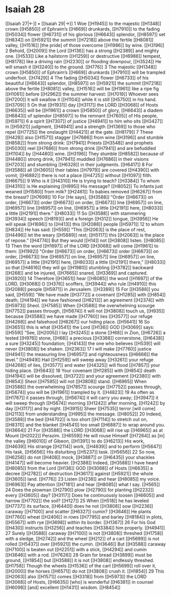 # Isaiah 28
[[Isaiah 27|←]] • [[Isaiah 29|→]]
1 Woe [[H1945]] to the majestic [[H1348]] crown [[H5850]] of Ephraim’s [[H669]] drunkards, [[H7910]] to the fading [[H5034]] flower [[H6731]] of his glorious [[H6643]] splendor, [[H8597]] set [[H834]] on [[H5921]] the summit [[H7218]] above the fertile [[H8081]] valley, [[H1516]] [the pride] of those overcome [[H1986]] by wine. [[H3196]] 
2 Behold, [[H2009]] the Lord [[H136]] has a strong [[H2389]] and mighty one. [[H533]] Like a hailstorm [[H1259]] or destructive [[H6986]] tempest, [[H8178]] like a driving rain [[H2230]] or flooding downpour, [[H3524]] He will smash it [[H3240]] to the ground. [[H776]] 
3 The majestic [[H1348]] crown [[H5850]] of Ephraim’s [[H669]] drunkards [[H7910]] will be trampled underfoot. [[H7429]] 
4 The fading [[H5034]] flower [[H6733]] of his beautiful [[H6643]] splendor, [[H8597]] on [[H5921]] the summit [[H7218]] above the fertile [[H8081]] valley, [[H1516]] will be [[H1961]] like a ripe fig [[H1061]] before [[H2962]] the summer harvest: [[H7019]] Whoever sees [[H7200]] it will swallow it [[H1104]] while it is still [[H5750]] in his hand. [[H3709]] 
5 On that [[H1931]] day [[H3117]] the LORD [[H3068]] of Hosts [[H6635]] will be [[H1961]] a crown [[H5850]] of glory, [[H6643]] a diadem [[H6843]] of splendor [[H8597]] to the remnant [[H7605]] of His people, [[H5971]] 
6 a spirit [[H7307]] of justice [[H4941]] to him who sits [[H3427]] in [[H5921]] judgment, [[H4941]] and a strength [[H1369]] to those who repel [[H7725]] the onslaught [[H4421]] at the gate. [[H8179]] 
7 These [[H428]] also [[H1571]] stagger [[H7686]] from wine [[H3196]] and stumble [[H8582]] from strong drink: [[H7941]] Priests [[H3548]] and prophets [[H5030]] reel [[H7686]] from strong drink [[H7941]] and are befuddled [[H1104]] by [[H4480]] wine. [[H3196]] They stumble [[H8582]] because of [[H4480]] strong drink, [[H7941]] muddled [[H7686]] in their visions [[H7203]] and stumbling [[H6328]] in their judgments. [[H6417]] 
8 For [[H3588]] all [[H3605]] their tables [[H7979]] are covered [[H4390]] with vomit; [[H6892]] there is not a place [[H4725]] without [[H1097]] filth. [[H6675]] 
9 Who is it [[H4310]] He is trying to teach? [[H3384]] To whom [[H4310]] is He explaining [[H995]] His message? [[H8052]] To infants just weaned [[H1580]] from milk? [[H2461]] To babies removed [[H6267]] from the breast? [[H7699]] 
10 For [He says], [[H3588]] “Order [[H6673]] on order, [[H6673]] order [[H6673]] on order, [[H6673]] line [[H6957]] on line, [[H6957]] line [[H6957]] on line, [[H6957]] a little [[H2191]] here, [[H8033]] a little [[H2191]] there.” [[H8033]] 
11 So [[H3588]] with stammering [[H3934]] speech [[H8193]] and a foreign [[H312]] tongue, [[H3956]] He will speak [[H1696]] to [[H413]] this [[H2088]] people [[H5971]] 
12 to whom [[H834]] He has said: [[H559]] “This [[H2063]] is the place of rest, [[H4496]] let the weary [[H5889]] rest; [[H5117]] this [[H2063]] is the place of repose.” [[H4774]] But they would [[H14]] not [[H3808]] listen. [[H8085]] 
13 Then the word [[H1697]] of the LORD [[H3068]] will come [[H1961]] to them: [[H1992]] “Order [[H6673]] on order, [[H6673]] order [[H6673]] on order, [[H6673]] line [[H6957]] on line, [[H6957]] line [[H6957]] on line, [[H6957]] a little [[H2191]] here, [[H8033]] a little [[H2191]] there,” [[H8033]] so that [[H4616]] they will go [[H1980]] stumbling [[H3782]] backward [[H268]] and be injured, [[H7665]] snared, [[H3369]] and captured. [[H3920]] 
14 Therefore [[H3651]] hear [[H8085]] the word [[H1697]] of the LORD, [[H3068]] O [[H376]] scoffers, [[H3944]] who rule [[H4910]] this [[H2088]] people [[H5971]] in Jerusalem. [[H3389]] 
15 For [[H3588]] you said, [[H559]] “We have made [[H3772]] a covenant [[H1285]] with [[H854]] death; [[H4194]] we have fashioned [[H6213]] an agreement [[H2374]] with [[H5973]] Sheol. [[H7585]] When [[H3588]] the overwhelming scourge [[H7752]] passes through, [[H5674]] it will not [[H3808]] touch us, [[H935]] because [[H3588]] we have made [[H7760]] lies [[H3577]] our refuge [[H4268]] and falsehood [[H8267]] our hiding place. [[H5641]] 
16 So [[H3651]] this is what [[H3541]] the Lord [[H136]] GOD [[H3069]] says: [[H559]] “See, [[H2005]] I lay [[H3245]] a stone [[H68]] in Zion, [[H6726]] a tested [[H976]] stone, [[H68]] a precious [[H3368]] cornerstone, [[H6438]] a sure [[H3245]] foundation; [[H4143]] the one who believes [[H539]] will never [[H3808]] be shaken. [[H2363]] 
17 I will make [[H7760]] justice [[H4941]] the measuring line [[H6957]] and righteousness [[H6666]] the level.” [[H4949]] Hail [[H1259]] will sweep away [[H3261]] your refuge [[H4268]] of lies, [[H3577]] and water [[H4325]] will flood [[H7857]] your hiding place. [[H5643]] 
18 Your covenant [[H1285]] with [[H854]] death [[H4194]] will be dissolved, [[H3722]] and your agreement [[H2380]] with [[H854]] Sheol [[H7585]] will not [[H3808]] stand. [[H6965]] When [[H3588]] the overwhelming [[H7857]] scourge [[H7752]] passes through, [[H5674]] you will be [[H1961]] trampled by it. [[H4823]] 
19 As often as [[H1767]] it passes through, [[H5674]] it will carry you away; [[H3947]] it will sweep through [[H5674]] morning [[H1242]] after morning, [[H1242]] by day [[H3117]] and by night. [[H3915]] Sheer [[H7535]] terror [will come] [[H2113]] from understanding [[H995]] the message. [[H8052]] 
20 Indeed, [[H3588]] the bed [[H4702]] is too short [[H7114]] to stretch out on, [[H8311]] and the blanket [[H4541]] too small [[H6887]] to wrap around you. [[H3664]] 
21 For [[H3588]] the LORD [[H3068]] will rise up [[H6965]] as at Mount [[H2022]] Perazim. [[H6559]] He will rouse Himself [[H7264]] as [in] the valley [[H6010]] of Gibeon, [[H1391]] to do [[H6213]] His work, [[H4639]] His strange [[H2114]] work, [[H4639]] and to perform [[H5647]] His task, [[H5656]] His disturbing [[H5237]] task. [[H5656]] 
22 So now, [[H6258]] do not [[H408]] mock, [[H3887]] or [[H6435]] your shackles [[H4147]] will become heavier. [[H2388]] Indeed, [[H3588]] I have heard [[H8085]] from the Lord [[H136]] GOD [[H3068]] of Hosts [[H6635]] a decree [[H2782]] of destruction [[H3617]] against [[H5921]] the whole [[H3605]] land. [[H776]] 
23 Listen [[H238]] and hear [[H8085]] my voice. [[H6963]] Pay attention [[H7181]] and hear [[H8085]] what I say. [[H565]] 
24 Does the plowman [[H2790]] plow [[H2790]] for planting [[H2232]] every [[H3605]] day? [[H3117]] Does he continuously loosen [[H6605]] and harrow [[H7702]] the soil? [[H127]] 
25 When [[H518]] he has leveled [[H7737]] its surface, [[H6440]] does he not [[H3808]] sow [[H2236]] caraway [[H7100]] and scatter [[H6327]] cumin? [[H3646]] He plants [[H7760]] wheat [[H2406]] in rows [[H7795]] and barley [[H8184]] in plots, [[H5567]] with rye [[H3698]] within its border. [[H1367]] 
26 For his God [[H430]] instructs [[H3256]] and teaches [[H3384]] him properly. [[H4941]] 
27 Surely [[H3588]] caraway [[H7100]] is not [[H3808]] threshed [[H1758]] with a sledge, [[H2742]] and the wheel [[H212]] of a cart [[H5699]] is not rolled [[H5437]] over [[H5921]] the cumin. [[H3646]] But [[H3588]] caraway [[H7100]] is beaten out [[H2251]] with a stick, [[H4294]] and cumin [[H3646]] with a rod. [[H7626]] 
28 Grain for bread [[H3899]] must be ground, [[H1854]] but [[H3588]] it is not [[H3808]] endlessly threshed. [[H1758]] Though the wheels [[H1536]] of the cart [[H5699]] roll over it, [[H2000]] the horses [[H6571]] do not [[H3808]] crush it. [[H1854]] 
29 This [[H2063]] also [[H1571]] comes [[H3318]] from [[H5973]] the LORD [[H3068]] of Hosts, [[H6635]] [who] is wonderful [[H6381]] in counsel [[H6098]] [and] excellent [[H1431]] wisdom. [[H8454]] 
